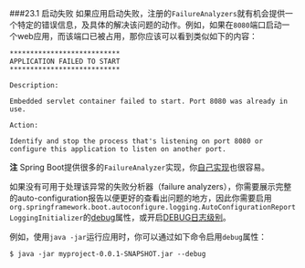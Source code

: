 ###23.1 启动失败
如果应用启动失败，注册的`FailureAnalyzers`就有机会提供一个特定的错误信息，及具体的解决该问题的动作。例如，如果在`8080`端口启动一个web应用，而该端口已被占用，那你应该可以看到类似如下的内容：
```properties
***************************
APPLICATION FAILED TO START
***************************

Description:

Embedded servlet container failed to start. Port 8080 was already in use.

Action:

Identify and stop the process that's listening on port 8080 or configure this application to listen on another port.
```
**注** Spring Boot提供很多的`FailureAnalyzer`实现，你[自己实现](http://docs.spring.io/spring-boot/docs/1.4.1.RELEASE/reference/htmlsingle/#howto-failure-analyzer)也很容易。

如果没有可用于处理该异常的失败分析器（failure analyzers），你需要展示完整的auto-configuration报告以便更好的查看出问题的地方，因此你需要启用`org.springframework.boot.autoconfigure.logging.AutoConfigurationReportLoggingInitializer`的[debug](http://docs.spring.io/spring-boot/docs/1.4.1.RELEASE/reference/htmlsingle/#boot-features-external-config)属性，或开启[DEBUG日志级别](http://docs.spring.io/spring-boot/docs/1.4.1.RELEASE/reference/htmlsingle/#boot-features-custom-log-levels)。

例如，使用`java -jar`运行应用时，你可以通过如下命令启用`debug`属性：
```shell
$ java -jar myproject-0.0.1-SNAPSHOT.jar --debug
```
